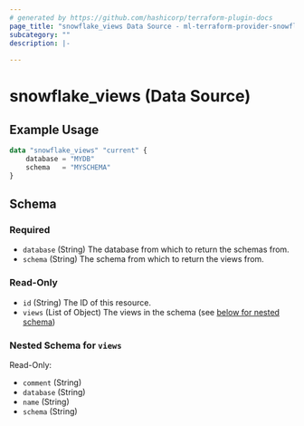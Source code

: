```yaml
---
# generated by https://github.com/hashicorp/terraform-plugin-docs
page_title: "snowflake_views Data Source - ml-terraform-provider-snowflake"
subcategory: ""
description: |-
  
---
```


# snowflake_views (Data Source)



## Example Usage

```terraform
data "snowflake_views" "current" {
    database = "MYDB"
    schema   = "MYSCHEMA"
}
```

<!-- schema generated by tfplugindocs -->
## Schema

### Required

- `database` (String) The database from which to return the schemas from.
- `schema` (String) The schema from which to return the views from.

### Read-Only

- `id` (String) The ID of this resource.
- `views` (List of Object) The views in the schema (see [below for nested schema](#nestedatt--views))

<a id="nestedatt--views"></a>
### Nested Schema for `views`

Read-Only:

- `comment` (String)
- `database` (String)
- `name` (String)
- `schema` (String)


